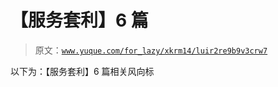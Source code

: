 # 【服务套利】6 篇

> 原文：[`www.yuque.com/for_lazy/xkrm14/luir2re9b9v3crw7`](https://www.yuque.com/for_lazy/xkrm14/luir2re9b9v3crw7)

以下为：【服务套利】6 篇相关风向标





